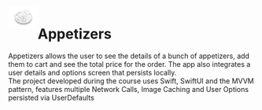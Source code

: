 <img align="left" src="Images/logo.png" width="60" alt="Project Icon" display="inline">

# Appetizers

Appetizers allows the user to see the details of a bunch of appetizers, add them to cart and see the total price for the order.
The app also integrates a user details and options screen that persists locally.
</br>
The project developed during the course uses Swift, SwiftUI and the MVVM pattern, features multiple Network Calls, Image Caching and User Options persisted via UserDefaults
